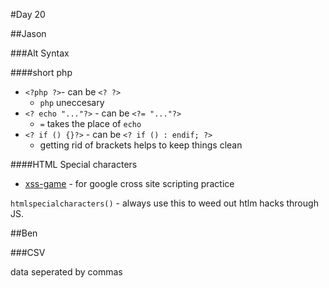 #Day 20

##Jason

###Alt Syntax

####short php

* `<?php ?>`- can be  `<? ?>`
	* `php` uneccesary
* `<? echo "..."?>` - can be  `<?= "..."?>` 
	* `=` takes the place of `echo`
* `<? if () {}?>` - can be `<? if () : endif; ?>`
	* getting rid of brackets helps to keep things clean

####HTML Special characters
* [xss-game](xss-game.appspot.com) - for google cross site scripting practice

`htmlspecialcharacters()` - always use this to weed out htlm hacks through JS.

##Ben

###CSV

data seperated by commas
